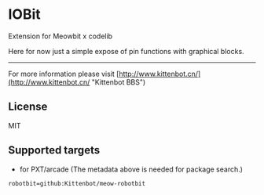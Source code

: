 # IOBit

Extension for Meowbit x codelib

Here for now just a simple expose of pin functions with graphical blocks.

----------

For more information please visit [http://www.kittenbot.cn/](http://www.kittenbot.cn/ "Kittenbot BBS")

## License

MIT

## Supported targets

* for PXT/arcade
(The metadata above is needed for package search.)

```package
robotbit=github:Kittenbot/meow-robotbit
```